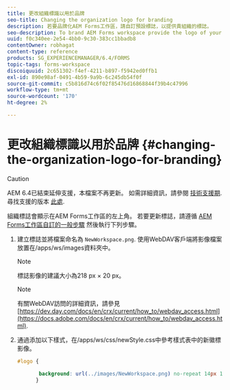 ```yaml
---
title: 更改組織標識以用於品牌
seo-title: Changing the organization logo for branding
description: 若要品牌化AEM Forms工作區，請自訂預設標誌，以提供貴組織的標誌。
seo-description: To brand AEM Forms workspace provide the logo of your organization by customizing the default logo.
uuid: f0c340ee-2e54-4bb0-9c30-383cc1bbadb8
contentOwner: robhagat
content-type: reference
products: SG_EXPERIENCEMANAGER/6.4/FORMS
topic-tags: forms-workspace
discoiquuid: 2c651302-f4ef-4211-b897-f5942ed0ffb1
exl-id: 890e98af-0491-4b59-9a9b-6c245db54f0f
source-git-commit: c5b816d74c6f02f85476d16868844f39b4c47996
workflow-type: tm+mt
source-wordcount: '170'
ht-degree: 2%

---
```


# 更改組織標識以用於品牌 {#changing-the-organization-logo-for-branding}

>[!CAUTION]
>
>AEM 6.4已結束延伸支援，本檔案不再更新。 如需詳細資訊，請參閱 [技術支援期](https://helpx.adobe.com//tw/support/programs/eol-matrix.html). 尋找支援的版本 [此處](https://experienceleague.adobe.com/docs/).

組織標誌會顯示在AEM Forms工作區的左上角。 若要更新標誌，請遵循 [AEM Forms工作區自訂的一般步驟](/help/forms/using/generic-steps-html-workspace-customization.md#generic-steps-for-html-workspace-customization) 然後執行下列步驟。

1. 建立標誌並將檔案命名為 `NewWorkspace.png`. 使用WebDAV客戶端將影像檔案放置在/apps/ws/images資料夾中。

   >[!NOTE]
   >
   >標誌影像的建議大小為218 px × 20 px。

   >[!NOTE]
   >
   >有關WebDAV訪問的詳細資訊，請參見 [https://dev.day.com/docs/en/crx/current/how_to/webdav_access.html](https://docs.adobe.com/docs/en/crx/current/how_to/webdav_access.html).

1. 通過添加以下樣式，在/apps/ws/css/newStyle.css中參考樣式表中的新徽標影像。

   ```css
   #logo {
   
          background: url(../images/NewWorkspace.png) no-repeat 14px 11px; 
         }
   ```
